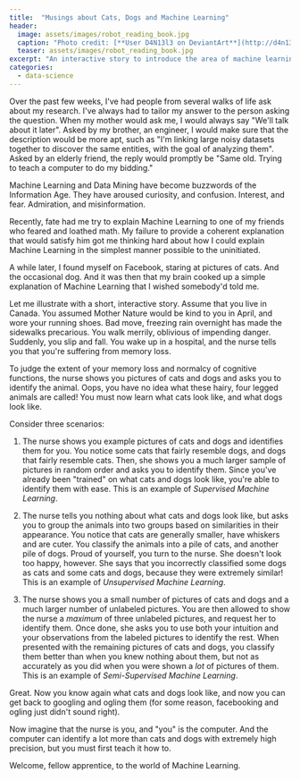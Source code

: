 ```yaml
---
title:  "Musings about Cats, Dogs and Machine Learning"
header:
  image: assets/images/robot_reading_book.jpg
  caption: "Photo credit: [**User D4N13l3 on DeviantArt**](http://d4n13l3.deviantart.com/art/do-androids-read-Robot-book-325505227)"
  teaser: assets/images/robot_reading_book.jpg
excerpt: "An interactive story to introduce the area of machine learning to beginners."
categories:
  - data-science
---
```


Over the past few weeks, I've had people from several walks of life ask about my research. I've always had to tailor my answer to the person asking the question. When my mother would ask me, I would always say "We'll talk about it later". Asked by my brother, an engineer, I would make sure that the description would be more apt, such as "I'm linking large noisy datasets together to discover the same entities, with the goal of analyzing them". Asked by an elderly friend, the reply would promptly be "Same old. Trying to teach a computer to do my bidding."

Machine Learning and Data Mining have become buzzwords of the Information Age. They have aroused curiosity, and confusion. Interest, and fear. Admiration, and misinformation.

Recently, fate had me try to explain Machine Learning to one of my friends who feared and loathed math. My failure to provide a coherent explanation that would satisfy him got me thinking hard about how I could explain Machine Learning in the simplest manner possible to the uninitiated.

A while later, I found myself on Facebook, staring at pictures of cats. And the occasional dog. And it was then that my brain cooked up a simple explanation of Machine Learning that I wished somebody'd told me.

Let me illustrate with a short, interactive story. Assume that you live in Canada. You assumed Mother Nature would be kind to you in April, and wore your running shoes. Bad move, freezing rain overnight has made the sidewalks precarious. You walk merrily, oblivious of impending danger. Suddenly, you slip and fall. You wake up in a hospital, and the nurse tells you that you're suffering from memory loss.

To judge the extent of your memory loss and normalcy of cognitive functions, the nurse shows you pictures of cats and dogs and asks you to identify the animal. Oops, you have no idea what these hairy, four legged animals are called! You must now learn what cats look like, and what dogs look like.

Consider three scenarios:

1. The nurse shows you example pictures of cats and dogs and identifies them for you. You notice some cats that fairly resemble dogs, and dogs that fairly resemble cats. Then, she shows you a much larger sample of pictures in random order and asks you to identify them. Since you've already been "trained" on what cats and dogs look like, you're able to identify them with ease. This is an example of *Supervised Machine Learning*.

2. The nurse tells you nothing about what cats and dogs look like, but asks you to group the animals into two groups based on similarities in their appearance. You notice that cats are generally smaller, have whiskers and are cuter. You classify the animals into a pile of cats, and another pile of dogs. Proud of yourself, you turn to the nurse. She doesn't look too happy, however. She says that you incorrectly classified some dogs as cats and some cats and dogs, because they were extremely similar! This is an example of *Unsupervised Machine Learning*.

3. The nurse shows you a small number of pictures of cats and dogs and a much larger number of unlabeled pictures. You are then allowed to show the nurse a *maximum* of three unlabeled pictures, and request her to identify them. Once done, she asks you to use both your intuition and your observations from the labeled pictures to identify the rest. When presented with the remaining pictures of cats and dogs, you classify them better than when you knew nothing about them, but not as accurately as you did when you were shown a *lot* of pictures of them. This is an example of *Semi-Supervised Machine Learning*.


Great. Now you know again what cats and dogs look like, and now you can get back to googling and ogling them (for some reason, facebooking and ogling just didn't sound right).


Now imagine that the nurse is you, and "you" is the computer. And the computer can identify a lot more than cats and dogs with extremely high precision, but you must first teach it how to.


Welcome, fellow apprentice, to the world of Machine Learning.
